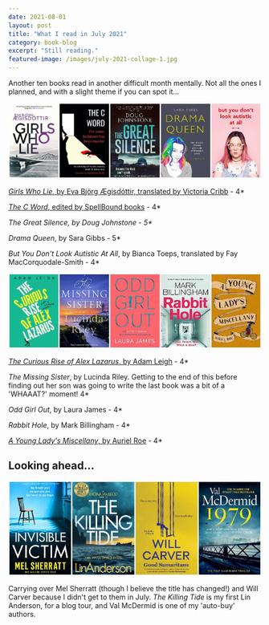 ```yaml
---
date: 2021-08-01
layout: post
title: "What I read in July 2021"
category: book-blog
excerpt: "Still reading."
featured-image: /images/july-2021-collage-1.jpg
---
```


Another ten books read in another difficult month mentally. Not all the ones I planned, and with a slight theme if you can spot it...

![Girls Who Lie, The C Word, The Great Silence, Drama Queen, But You Don't Look Autistic At All](/images/july-2021-collage-1.jpg)

[<cite>Girls Who Lie</cite>, by Eva Björg Ægisdóttir, translated by Victoria Cribb](/blog-tour-girls-who-lie/) - 4*

[<cite>The C Word</cite>, edited by SpellBound books](/blog-tour-the-c-word/) - 4*

<cite>The Great Silence, by Doug Johnstone - 5*

<cite>Drama Queen</cite>, by Sara Gibbs - 5*

<cite>But You Don't Look Autistic At All</cite>, by Bianca Toeps, translated by Fay MacCorquodale-Smith - 4*

![The Curious Rise of Alex Lazarus, The Missing Sister, Odd Girl Out, Rabbit Hole, A Young Lady's Miscellany](/images/july-2021-collage-2.jpg)

[<cite>The Curious Rise of Alex Lazarus</cite>, by Adam Leigh](/blog-tour-the-curious-rise-of-alex-lazarus/) - 4*

<cite>The Missing Sister</cite>, by Lucinda Riley. Getting to the end of this before finding out her son was going to write the last book was a bit of a 'WHAAAT?' moment! 4*

<cite>Odd Girl Out</cite>, by Laura James - 4*

<cite>Rabbit Hole</cite>, by Mark Billingham - 4*

[<cite>A Young Lady's Miscellany</cite>, by Auriel Roe](/a-young-ladys-miscellany/) - 4*

## Looking ahead...

![Invisible Victim, The Killing Tide, Good Samaritans, 1979](/images/july-2021-collage-3.jpg)

Carrying over Mel Sherratt (though I believe the title has changed!) and Will Carver because I didn't get to them in July. <cite>The Killing Tide</cite> is my first Lin Anderson, for a blog tour, and Val McDermid is one of my 'auto-buy' authors.
